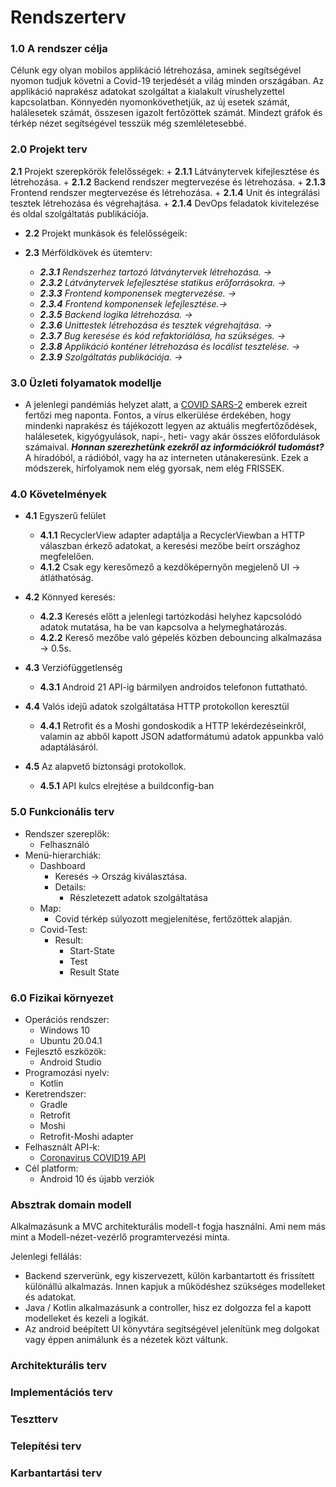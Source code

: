 # Rendszerterv
### 1.0 A rendszer célja
Célunk egy olyan mobilos applikáció létrehozása, aminek segítségével nyomon tudjuk követni a Covid-19 terjedését a világ minden országában. Az applikáció naprakész adatokat szolgáltat a kialakult vírushelyzettel kapcsolatban. Könnyedén nyomonkövethetjük, az új esetek számát, halálesetek számát, összesen igazolt fertőzöttek számát. Mindezt gráfok és térkép nézet segítségével tesszük még szemléletesebbé.

### 2.0 Projekt terv
**2.1** Projekt szerepkörök felelősségek:
    + **2.1.1** Látványtervek kifejlesztése és létrehozása.
    + **2.1.2** Backend rendszer megtervezése és létrehozása.
    + **2.1.3** Frontend rendszer megtervezése és létrehozása.
    + **2.1.4** Unit és integrálási tesztek létrehozása és végrehajtása.
    + **2.1.4** DevOps feladatok kivitelezése és oldal szolgáltatás publikációja.

+ **2.2** Projekt munkások és felelősségeik:

+ **2.3** Mérföldkövek és ütemterv:
    - ***2.3.1** Rendszerhez tartozó látványtervek létrehozása. →*
    - ***2.3.2** Látványtervek lefejlesztése statikus erőforrásokra. →*
    - ***2.3.3** Frontend komponensek megtervezése. →*
    - ***2.3.4** Frontend komponensek lefejlesztése.→*
    - ***2.3.5** Backend logika létrehozása. →*
    - ***2.3.6** Unittestek létrehozása és tesztek végrehajtása. →*
    - ***2.3.7** Bug keresése és kód refaktoriálása, ha szükséges. →*
    - ***2.3.8** Applikáció konténer létrehozása és locálist tesztelése. →*
    - ***2.3.9** Szolgáltatás publikációja. →*
    
### 3.0 Üzleti folyamatok modellje
- A jelenlegi pandémiás helyzet alatt, a 
    [COVID SARS-2](https://hu.wikipedia.org/wiki/SARS-CoV-2) emberek ezreit fertőzi meg naponta. Fontos, a vírus elkerülése érdekében, hogy mindenki naprakész és tájékozott
    legyen az aktuális megfertőződések, halálesetek, kigyógyulások, napi-, heti- vagy akár összes előfordulások számaival. __*Honnan szerezhetünk ezekről az információkról tudomást?*__
    A híradóból, a rádióból, vagy ha az interneten utánakeresünk. Ezek a módszerek, hírfolyamok nem elég gyorsak, nem elég FRISSEK.
    
### 4.0 Követelmények
- __4.1__ Egyszerű felület
  - __4.1.1__ RecyclerView adapter adaptálja a RecyclerViewban a HTTP válaszban érkező adatokat,
  a keresési mezőbe beírt országhoz megfelelően.
  - __4.1.2__ Csak egy keresőmező a kezdőképernyőn megjelenő UI -> átláthatóság.
- __4.2__ Könnyed keresés:
  - __4.2.3__ Keresés előtt a jelenlegi tartózkodási helyhez kapcsolódó adatok mutatása,
ha be van kapcsolva a helymeghatározás.
  - __4.2.2__ Kereső mezőbe való gépelés közben debouncing alkalmazása -> 0.5s.
  

- __4.3__ Verziófüggetlenség
  - __4.3.1__ Android 21 API-ig bármilyen androidos telefonon futtatható.
- __4.4__ Valós idejű adatok szolgáltatása HTTP protokollon keresztül
  - __4.4.1__ Retrofit és a Moshi gondoskodik a HTTP lekérdezéseinkről, valamin az abből kapott JSON adatformátumú adatok appunkba való adaptálásáról.

- __4.5__ Az alapvető biztonsági protokollok.
  - __4.5.1__ API kulcs elrejtése a buildconfig-ban

### 5.0 Funkcionális terv
- Rendszer szereplők:
  - Felhasználó
- Menü-hierarchiák:
  - Dashboard
    - Keresés -> Ország kiválasztása.
    - Details:
      - Részletezett adatok szolgáltatása
  - Map:
    - Covid térkép súlyozott megjelenítése, fertőzöttek alapján.
  - Covid-Test:
    - Result:
      - Start-State
      - Test
      - Result State

### 6.0 Fizikai környezet
- Operációs rendszer:
    - Windows 10
    - Ubuntu 20.04.1         
- Fejlesztő eszközök:
    - Android Studio
- Programozási nyelv:
    - Kotlin    
- Keretrendszer:
    - Gradle
    - Retrofit
    - Moshi
    - Retrofit-Moshi adapter
 - Felhasznált API-k:
    - [Coronavirus COVID19 API](https://documenter.getpostman.com/view/10808728/SzS8rjbc)
 - Cél platform:
    - Android 10 és újabb verziók


### Absztrak domain modell
Alkalmazásunk a MVC architekturális modell-t fogja használni. Ami nem más mint a Modell-nézet-vezérlő programtervezési minta.

Jelenlegi fellálás:
- Backend szerverünk, egy kiszervezett, külön karbantartott és frissített különállú alkalmazás. Innen kapjuk a működéshez szükséges modelleket és adatokat.
- Java / Kotlin alkalmazásunk a controller, hisz ez dolgozza fel a kapott modelleket és kezeli a logikát.
- Az android beépített UI könyvtára segítségével jelenítünk meg dolgokat vagy éppen animálunk és a nézetek közt váltunk.

### Architekturális terv
### Implementációs terv
### Tesztterv
### Telepítési terv
### Karbantartási terv
